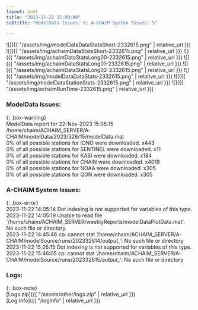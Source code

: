 ```yaml
---
layout: post
title: "2023-11-22 15:00:00"
subtitle: "ModelData Issues: 6; A-CHAIM System Issues: 5"

---
```


![]({{ "/assets/img/modelDataDataStatsShort-2332615.png" | relative_url }})
![]({{ "/assets/img/achaimDataStatsShort-2332615.png" | relative_url }})
![]({{ "/assets/img/achaimDataStatsLong00-2332615.png" | relative_url }})
![]({{ "/assets/img/achaimDataStatsLong01-2332615.png" | relative_url }})
![]({{ "/assets/img/achaimDataStatsLong02-2332615.png" | relative_url }})
![]({{ "/assets/img/modelDataDataStats-2332615.png" | relative_url }})
![]({{ "/assets/img/modelDataStationStats-2332615.png" | relative_url }})
![]({{ "/assets/img/achaimRunTime-2332615.png" | relative_url }})


### ModelData Issues:  
  
{: .box-warning}  
 ModelData report for 22-Nov-2023 15:05:15   
 /home/chaim/ACHAIM_SERVER/A-CHAIM/modelData/2023/326/15/modelData.mat   
 0% of all possible stations for IONO were downloaded. x443   
 0% of all possible stations for SENTINEL were downloaded. x11   
 0% of all possible stations for KASI were downloaded. x184   
 0% of all possible stations for CHAIN were downloaded. x4019   
 0% of all possible stations for NOAA were downloaded. x305   
 0% of all possible stations for QGN were downloaded. x305   
  
### A-CHAIM System Issues:  
  
{: .box-error}  
2023-11-22 14:05:14 Dot indexing is not supported for variables of this type.  
2023-11-22 14:05:19 Unable to read file '/home/chaim/ACHAIM_SERVER/weeklyReports/modelDataPlotData.mat'. No such file or directory.  
2023-11-22 14:45:46 cp: cannot stat ‘/home/chaim/ACHAIM_SERVER/A-CHAIM/modelSource/runs/202332614/*output_*’: No such file or directory  
2023-11-22 15:05:15 Dot indexing is not supported for variables of this type.  
2023-11-22 15:46:05 cp: cannot stat ‘/home/chaim/ACHAIM_SERVER/A-CHAIM/modelSource/runs/202332615/*output_*’: No such file or directory  

### Logs:  
  
{: .box-note}  
[Logs.zip]({{ "/assets/other/logs.zip" | relative_url }})  
[Log Info]({{ "/logInfo" | relative_url }})  
